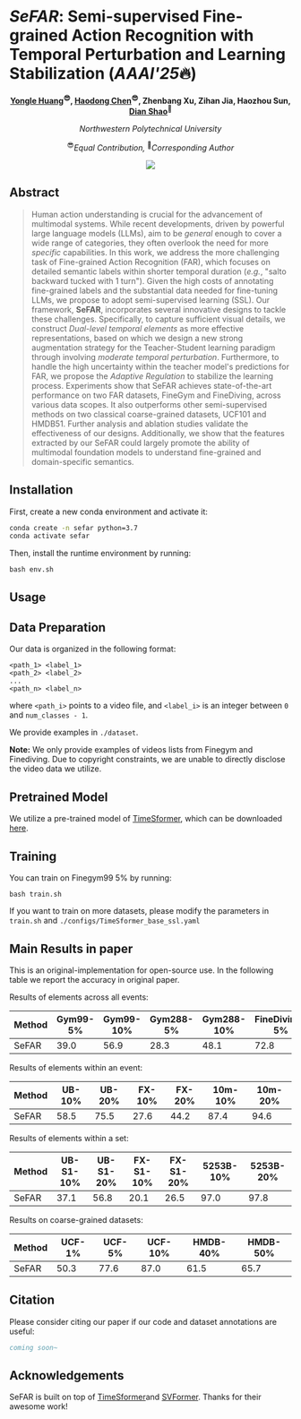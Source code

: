 # *SeFAR*: Semi-supervised Fine-grained Action Recognition with Temporal Perturbation and Learning Stabilization (*AAAI'25*🔥)
<div align="center">

**[Yongle Huang](https://github.com/KyleHuang9)<sup>😎</sup>, [Haodong Chen](https://haroldchen19.github.io/)<sup>😎</sup>, Zhenbang Xu, Zihan Jia, Haozhou Sun, [Dian Shao](https://scholar.google.com/citations?hl=en&user=amxDSLoAAAAJ&view_op=list_works&sortby=pubdate)<sup>🤩</sup>**

*Northwestern Polytechnical University*

<sup>😎</sup>*Equal Contribution,* <sup>🤩</sup>*Corresponding Author*

</div>

<p align="center">
  <a href='https://arxiv.org/abs/2501.01245'>
  <img src='https://img.shields.io/badge/Arxiv-2405.07472-A42C25?style=flat&logo=arXiv&logoColor=A42C25'></a> 
</p>

## Abstract

> Human action understanding is crucial for the advancement of multimodal systems. While recent developments, driven by powerful large language models (LLMs), aim to be *general* enough to cover a wide range of categories, they often overlook the need for more *specific* capabilities. In this work, we address the more challenging task of Fine-grained Action Recognition (FAR), which focuses on detailed semantic labels within shorter temporal duration (*e.g.*, "salto backward tucked with 1 turn"). Given the high costs of annotating fine-grained labels and the substantial data needed for fine-tuning LLMs, we propose to adopt semi-supervised learning (SSL). Our framework, **SeFAR**, incorporates several innovative designs to tackle these challenges. Specifically, to capture sufficient visual details, we construct *Dual-level temporal elements* as more effective representations, based on which we design a new strong augmentation strategy for the Teacher-Student learning paradigm through involving *moderate temporal perturbation*. Furthermore, to handle the high uncertainty within the teacher model's predictions for FAR, we propose the *Adaptive Regulation* to stabilize the learning process. Experiments show that SeFAR achieves state-of-the-art performance on two FAR datasets, FineGym and FineDiving, across various data scopes. It also outperforms other semi-supervised methods on two classical coarse-grained datasets, UCF101 and HMDB51. Further analysis and ablation studies validate the effectiveness of our designs. Additionally, we show that the features extracted by our SeFAR could largely promote the ability of multimodal foundation models to understand fine-grained and domain-specific semantics.

## Installation

First, create a new conda environment and activate it:

```bash
conda create -n sefar python=3.7
conda activate sefar
```

Then, install the runtime environment by running:

~~~
bash env.sh
~~~



## Usage

## Data Preparation

Our data is organized in the following format:
```
<path_1> <label_1>
<path_2> <label_2>
...
<path_n> <label_n>
```
where `<path_i>` points to a video file, and `<label_i>` is an integer between `0` and `num_classes - 1`.

We provide examples in `./dataset`.

__Note:__ We only provide examples of videos lists from Finegym and Finediving. Due to copyright constraints, we are unable to directly disclose the video data we utilize.

## Pretrained Model

We utilize a pre-trained model of [TimeSformer](https://github.com/facebookresearch/TimeSformer), which can be downloaded [here](https://github.com/rwightman/pytorch-image-models/releases/download/v0.1-vitjx/jx_vit_base_p16_224-80ecf9dd.pth).

## Training

You can train on Finegym99 5% by running:

```
bash train.sh
```

If you want to train on more datasets, please modify the parameters in `train.sh` and `./configs/TimeSformer_base_ssl.yaml`



## Main Results in paper 

This is an original-implementation for open-source use.
In the following table we report the accuracy in original paper.

Results of elements across all events:

| Method | Gym99-5% | Gym99-10% | Gym288-5% | Gym288-10% | FineDiving-5% | FineDiving-10% |
| ------ | -------- | --------- | --------- | ---------- | ------------- | -------------- |
| SeFAR  | 39.0     | 56.9      | 28.3      | 48.1       | 72.8          | 80.9           |

Results of elements within an event:

| Method | UB-10% | UB-20% | FX-10% | FX-20% | 10m-10% | 10m-20% |
| ------ | ------ | ------ | ------ | ------ | ------- | ------- |
| SeFAR  | 58.5   | 75.5   | 27.6   | 44.2   | 87.4    | 94.6    |

Results of elements within a set:

| Method | UB-S1-10% | UB-S1-20% | FX-S1-10% | FX-S1-20% | 5253B-10% | 5253B-20% |
| ------ | --------- | --------- | --------- | --------- | --------- | --------- |
| SeFAR  | 37.1      | 56.8      | 20.1      | 26.5      | 97.0      | 97.8      |

Results on coarse-grained datasets:

| Method | UCF-1% | UCF-5% | UCF-10% | HMDB-40% | HMDB-50% |
| ------ | ------ | ------ | ------- | -------- | -------- |
| SeFAR  | 50.3   | 77.6   | 87.0    | 61.5     | 65.7     |

## Citation
Please consider citing our paper if our code and dataset annotations are useful:
```bib
coming soon~
```



## Acknowledgements

SeFAR is built on top of [TimeSformer](https://github.com/facebookresearch/TimeSformer)and [SVFormer](https://github.com/ChenHsing/SVFormer.git). Thanks for their awesome work!

